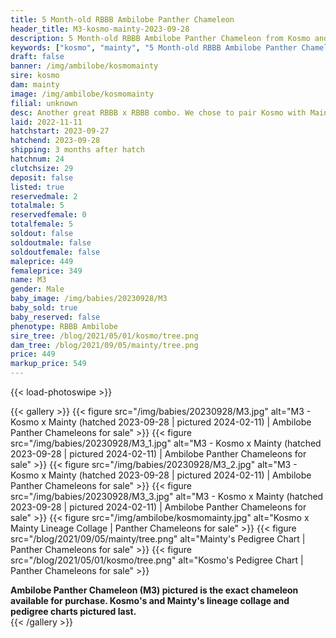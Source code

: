 ```yaml
---
title: 5 Month-old RBBB Ambilobe Panther Chameleon
header_title: M3-kosmo-mainty-2023-09-28
description: 5 Month-old RBBB Ambilobe Panther Chameleon from Kosmo and Mainty. Another great RBBB x RBBB combo. We chose to pair Kosmo with Mainty long-term because of the way that his dark bars match up well with Bangheera's. We've included sire and dam dendrograms if available, but you can view our Kosmo or Mainty breeder pages for more information.
keywords: ["kosmo", "mainty", "5 Month-old RBBB Ambilobe Panther Chameleon", "baby chameleons for sale", "buy panther chameleon", "panther for sale", "ambilobe panther chameleons for sale", "ambilobe panther chameleon for sale"]
draft: false
banner: /img/ambilobe/kosmomainty
sire: kosmo
dam: mainty
image: /img/ambilobe/kosmomainty
filial: unknown
desc: Another great RBBB x RBBB combo. We chose to pair Kosmo with Mainty long-term because of the way that his dark bars match up well with Bangheera's.
laid: 2022-11-11
hatchstart: 2023-09-27
hatchend: 2023-09-28
shipping: 3 months after hatch
hatchnum: 24
clutchsize: 29
deposit: false
listed: true
reservedmale: 2
totalmale: 5
reservedfemale: 0
totalfemale: 5
soldout: false
soldoutmale: false
soldoutfemale: false
maleprice: 449
femaleprice: 349
name: M3
gender: Male
baby_image: /img/babies/20230928/M3
baby_sold: true
baby_reserved: false
phenotype: RBBB Ambilobe
sire_tree: /blog/2021/05/01/kosmo/tree.png
dam_tree: /blog/2021/09/05/mainty/tree.png
price: 449
markup_price: 549
---
```


{{< load-photoswipe >}}

{{< gallery >}}
  {{< figure src="/img/babies/20230928/M3.jpg" alt="M3 - Kosmo x Mainty (hatched 2023-09-28 | pictured 2024-02-11) | Ambilobe Panther Chameleons for sale" >}}
  {{< figure src="/img/babies/20230928/M3_1.jpg" alt="M3 - Kosmo x Mainty (hatched 2023-09-28 | pictured 2024-02-11) | Ambilobe Panther Chameleons for sale" >}}
  {{< figure src="/img/babies/20230928/M3_2.jpg" alt="M3 - Kosmo x Mainty (hatched 2023-09-28 | pictured 2024-02-11) | Ambilobe Panther Chameleons for sale" >}}
  {{< figure src="/img/babies/20230928/M3_3.jpg" alt="M3 - Kosmo x Mainty (hatched 2023-09-28 | pictured 2024-02-11) | Ambilobe Panther Chameleons for sale" >}}
  {{< figure src="/img/ambilobe/kosmomainty.jpg" alt="Kosmo x Mainty Lineage Collage | Panther Chameleons for sale" >}}
  {{< figure src="/blog/2021/09/05/mainty/tree.png" alt="Mainty's Pedigree Chart | Panther Chameleons for sale" >}}
  {{< figure src="/blog/2021/05/01/kosmo/tree.png" alt="Kosmo's Pedigree Chart | Panther Chameleons for sale" >}}
  <figcaption itemprop="description"><strong>Ambilobe Panther Chameleon (M3) pictured is the exact chameleon available for purchase. Kosmo's and Mainty's lineage collage and pedigree charts pictured last.</strong></figcaption>
{{< /gallery >}}
